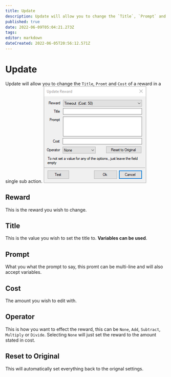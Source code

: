 ```yaml
---
title: Update
description: Update will allow you to change the `Title`, `Prompt` and `Cost` of a reward in a single sub action.
published: true
date: 2022-06-09T05:04:21.273Z
tags: 
editor: markdown
dateCreated: 2022-06-05T20:56:12.571Z
---
```


# Update
Update will allow you to change the `Title`, `Promt` and `Cost` of a reward in a single sub action.
![update_reward.png](/sb-wiki-images/update_reward.png)
## Reward
This is the reward you wish to change.
## Title 
This is the value you wish to set the title to. **Variables can be used**.
## Prompt
What you what the prompt to say, this promt can be multi-line and will also accept variables.
## Cost
The amount you wish to edit with.

## Operator
This is how you want to effect the reward, this can be `None`, `Add`, `Subtract`, `Multiply` or `Divide`. Selecting `None` will just set the reward to the amount stated in cost.

## Reset to Original

This will automatically set everything back to the orignal settings.